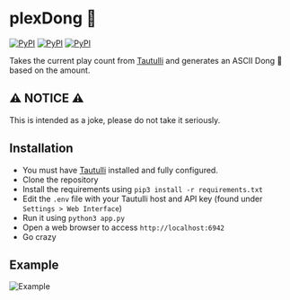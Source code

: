 # plexDong 🍆
[![PyPI](https://img.shields.io/pypi/v/flask?label=flask&style=flat-square)](https://pypi.org/project/Flask/)
[![PyPI](https://img.shields.io/pypi/v/requests?label=requests&style=flat-square)](https://pypi.org/project/requests/)
[![PyPI](https://img.shields.io/pypi/v/python-dotenv?label=python-dotenv&style=flat-square)](https://pypi.org/project/python-dotenv/)

Takes the current play count from [Tautulli](https://github.com/Tautulli/Tautulli) and generates an ASCII Dong 🍆 based on the amount.

## ⚠ NOTICE ⚠

This is intended as a joke, please do not take it seriously.

## Installation
- You must have [Tautulli](https://github.com/Tautulli/Tautulli) installed and fully configured.
- Clone the repository 
- Install the requirements using `pip3 install -r requirements.txt`
- Edit the `.env` file with your Tautulli host and API key (found under `Settings > Web Interface`)
- Run it using `python3 app.py`
- Open a web browser to access `http://localhost:6942`
- Go crazy

## Example
![Example](https://i.imgur.com/ExdJlg0.png)
